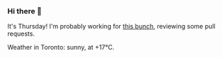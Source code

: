 ### Hi there :wave:

It's Thursday! I'm probably working for [this bunch](https://github.com/kohofinancial), reviewing some pull requests.

Weather in Toronto: sunny, at +17°C.
